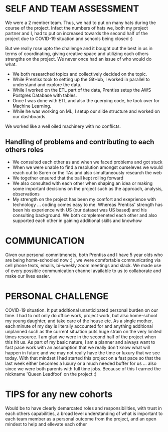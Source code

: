 # SELF AND TEAM ASSESSMENT
We were a 2 member team. Thus, we had to put on many hats during the course of the project. Infact the numbers of hats we, both my project partner and I, had to put on increased towards the second half of the project due to COVID-19 situation and schools being closed :)

But we really rose upto the challenge and it bought out the best in us in terms of coordinating, giving creative space and utilizing each others strengths on the project. We never once had an issue of who would do what. 

- We both researched topics and collectively decided on the topic. 
- While Prentiss took to setting up the GitHub, I worked in parallel to understand and explore the data. 
- While I worked on the ETL part of the data, Prentiss setup the AWS Postgres Database with tables. 
- Once I was done with ETL and also the querying code, he took over for Machine Learning.
- While he was working on ML, I setup our slide structure and worked on our dashboards.

We worked like a well oiled machinery with no conflicts. 

## Handling of problems and contributing to each others roles
- We consulted each other as and when we faced problems and got stuck
- When we were unable to find a resolution amongst ourseleves we would reach out to Soren or the TAs and also simultaneously research the web
- We together ensured that the ball kept rolling forward 
- We also  consulted with each other when shaping an idea or making some important decisions on the project such as the approach, analysis, observations
- My strength on the project has been my comfort and exeprience with technology ... coding comes easy to me. Whereas Prentiss' strength has been his experience with US (our dataset was US based) and his consulting background. We both complemeneted each other and also supported each other in gaining additional skills and knowhow

# COMMUNICATION
Given our personal commitmenets, both Prentiss and I have 5 year olds who are being home-schooled now :) , we were comfortable communicating via cell phone texts, emails, bi-weekly zoom meetings and slack. 
We made use of every possible communication channel available to us to collaborate and make our lives easier.

# PERSONAL CHALLENGE
COVID-19 situation. It put additional unanticipated personal burden on our time. I had to not only do office work, project work, but also home-school my young daughter, and take care of the house etc. As a single mother, each minute of my day is literally accounted for and anything additional unplanned such as the current situation puts huge strain on the very limited times resource.
I am glad we were in the second half of the project when this hit us. As part of my basic nature, I am a planner and always want to fast pace work with an assumption that we really don't know what will happen in future and we may not really have the time or luxury that we see today. With that mindset I had started this project on a fast pace so that the last week either becomes a luxury or a much needed buffer for us ... also since we were both parents with full time jobs. 
Because of this I earned the nickname 'Queen Leadfoot' on the project :)

# TIPS for any new cohorts
Would be to have clearly demarcated roles and responsibilities, with trust in each others capabilities, a broad level understanding of what is important to each team member as a personal outcome from the project, and an open mindest to help and ellevate each other